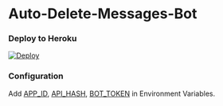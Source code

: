 # Auto-Delete-Messages-Bot

### Deploy to Heroku
[![Deploy](https://www.herokucdn.com/deploy/button.svg)](https://heroku.com/deploy?template=https://github.com/freecontenttest/Auto-Delete-Messages-Bot)

### Configuration
Add [APP_ID](https://my.telegram.org/apps), [API_HASH](https://my.telegram.org/apps), [BOT_TOKEN](https://t.me/botfather) in Environment Variables.
